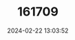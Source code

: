 ---
title: "161709"
category: "Orectolobus halei"
draft: false
date: 2024-02-22 13:03:52
languages:
  English: ["Gulf Wobbegong", "Large Ornate Wobbegong", "Banded Wobbegong"]
---